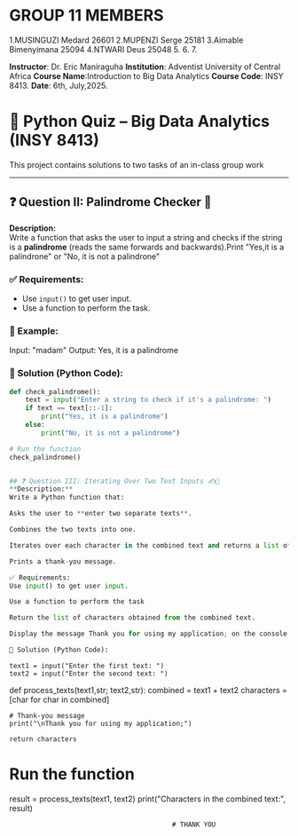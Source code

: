 # GROUP 11 MEMBERS
1.MUSINGUZI Medard 26601
2.MUPENZI Serge 25181
3.Aimable Bimenyimana 25094
4.NTWARI Deus 25048
5.
6.
7.

**Instructor**: Dr. Eric Maniraguha
**Institution**: Adventist University of Central Africa
**Course Name**:Introduction to Big Data Analytics 
**Course Code**: INSY 8413.
**Date**: 6th, July,2025.


# 🧠 Python Quiz – Big Data Analytics (INSY 8413)

This project contains solutions to two tasks of an in-class group work 

---

## ❓ Question II: Palindrome Checker 🔁

**Description:**  
Write a function that asks the user to input a string and checks if the string is a **palindrome** (reads the same forwards and backwards).Print "Yes,it is a palindrone"
or "No, it is not a palindrone"

### ✅ Requirements:
- Use `input()` to get user input.
- Use a function to perform the task.

### 🧪 Example:
Input: "madam"
Output: Yes, it is a palindrome



### 🧾 Solution (Python Code):
```python
def check_palindrome():
    text = input("Enter a string to check if it's a palindrome: ")
    if text == text[::-1]:
        print("Yes, it is a palindrome")
    else:
        print("No, it is not a palindrome")

# Run the function
check_palindrome()


## ❓ Question III: Iterating Over Two Text Inputs ✍️🔡
**Description:**
Write a Python function that:

Asks the user to **enter two separate texts**.

Combines the two texts into one.

Iterates over each character in the combined text and returns a list of characters.

Prints a thank-you message.

✅ Requirements:
Use input() to get user input.

Use a function to perform the task

Return the list of characters obtained from the combined text.

Display the message Thank you for using my application; on the console.

🧾 Solution (Python Code):
```

    text1 = input("Enter the first text: ")
    text2 = input("Enter the second text: ")

  def process_texts(text1,str; text2,str):
    combined = text1 + text2
    characters = [char for char in combined]

    # Thank-you message
    print("\nThank you for using my application;")

    return characters

# Run the function
result = process_texts(text1, text2)
print("Characters in the combined text:", result)


                                             # THANK YOU



